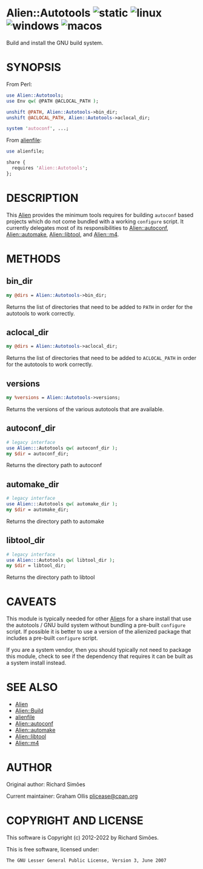 # Alien::Autotools ![static](https://github.com/PerlAlien/Alien-Autotools/workflows/static/badge.svg) ![linux](https://github.com/PerlAlien/Alien-Autotools/workflows/linux/badge.svg) ![windows](https://github.com/PerlAlien/Alien-Autotools/workflows/windows/badge.svg) ![macos](https://github.com/PerlAlien/Alien-Autotools/workflows/macos/badge.svg)

Build and install the GNU build system.

# SYNOPSIS

From Perl:

```perl
use Alien::Autotools;
use Env qw( @PATH @ACLOCAL_PATH );

unshift @PATH, Alien::Autotools->bin_dir;
unshift @ACLOCAL_PATH, Alien::Autotools->aclocal_dir;

system 'autoconf', ...;
```

From [alienfile](https://metacpan.org/pod/alienfile):

```perl
use alienfile;

share {
  requires 'Alien::Autotools';
};
```

# DESCRIPTION

This [Alien](https://metacpan.org/pod/Alien) provides the minimum tools requires for building `autoconf` based projects
which do not come bundled with a working `configure` script.  It currently delegates
most of its responsibilities to [Alien::autoconf](https://metacpan.org/pod/Alien::autoconf), [Alien::automake](https://metacpan.org/pod/Alien::automake), [Alien::libtool](https://metacpan.org/pod/Alien::libtool),
and [Alien::m4](https://metacpan.org/pod/Alien::m4).

# METHODS

## bin\_dir

```perl
my @dirs = Alien::Autotools->bin_dir;
```

Returns the list of directories that need to be added to `PATH` in order for the autotools
to work correctly.

## aclocal\_dir

```perl
my @dirs = Alien::Autotools->aclocal_dir;
```

Returns the list of directories that need to be added to `ACLOCAL_PATH` in order for the
autotools to work correctly.

## versions

```perl
my %versions = Alien::Autotools->versions;
```

Returns the versions of the various autotools that are available.

## autoconf\_dir

```perl
# legacy interface
use Alien:::Autotools qw( autoconf_dir );
my $dir = autoconf_dir;
```

Returns the directory path to autoconf

## automake\_dir

```perl
# legacy interface
use Alien:::Autotools qw( automake_dir );
my $dir = automake_dir;
```

Returns the directory path to automake

## libtool\_dir

```perl
# legacy interface
use Alien:::Autotools qw( libtool_dir );
my $dir = libtool_dir;
```

Returns the directory path to libtool

# CAVEATS

This module is typically needed for other [Alien](https://metacpan.org/pod/Alien)s for a share install that use the
autotools / GNU build system without bundling a pre-built `configure` script.  If
possible it is better to use a version of the alienized package that includes a
pre-built `configure` script.

If you are a system vendor, then you should typically not need to package this module,
check to see if the dependency that requires it can be built as a system install
instead.

# SEE ALSO

- [Alien](https://metacpan.org/pod/Alien)
- [Alien::Build](https://metacpan.org/pod/Alien::Build)
- [alienfile](https://metacpan.org/pod/alienfile)
- [Alien::autoconf](https://metacpan.org/pod/Alien::autoconf)
- [Alien::automake](https://metacpan.org/pod/Alien::automake)
- [Alien::libtool](https://metacpan.org/pod/Alien::libtool)
- [Alien::m4](https://metacpan.org/pod/Alien::m4)

# AUTHOR

Original author: Richard Simões

Current maintainer: Graham Ollis <plicease@cpan.org>

# COPYRIGHT AND LICENSE

This software is Copyright (c) 2012-2022 by Richard Simões.

This is free software, licensed under:

```
The GNU Lesser General Public License, Version 3, June 2007
```
